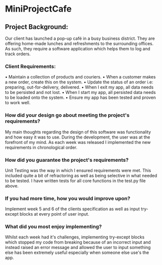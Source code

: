# MiniProjectCafe

## Project Background:

Our client has launched a pop-up café in a busy business district. They are offering home-made lunches and refreshments to the surrounding offices. As such, they require a software application which helps them to log and track orders.

### Client Requirements:

• Maintain a collection of products and couriers.
• When a customer makes a new order, create this on the system.
• Update the status of an order i.e: preparing, out-for-delivery, delivered.
• When I exit my app, all data needs to be persisted and not lost.
• When I start my app, all persisted data needs to be loaded onto the system.
• Ensure my app has been tested and proven to work well.


### How did your design go about meeting the project's requirements?

My main thoughts regarding the design of this software was functionality and how easy it was to use. During the development, the user was at the forefront of my mind.
As each week was released I implemented the new requirements in chronological order.


### How did you guarantee the project's requirements?

Unit Testing was the way in which I ensured requirements were met. This included quite a bit of refractoring as well as being selective in what needed to be tested. I have written tests for all core functions in the test.py file above. 


### If you had more time, how you would improve upon?

Implement week 5 and 6 of the clients specification as well as input try-except blocks at every point of user input.


### What did you most enjoy implementing?

Whilst each week had it's challenges, implementing try-except blocks which stopped my code from breaking because of an incorrect input and instead raised an error message and allowed the user to input something else has been extremely useful especially when someone else use's the app.
